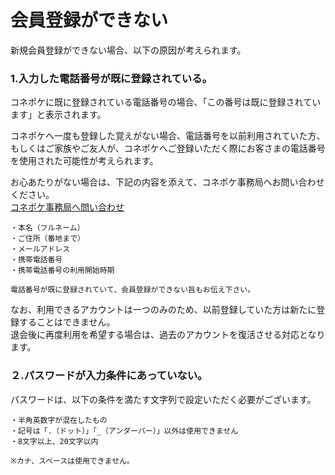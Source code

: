 # 会員登録ができない

新規会員登録ができない場合、以下の原因が考えられます。

### 1.入力した電話番号が既に登録されている。

コネポケに既に登録されている電話番号の場合、「この番号は既に登録されています」と表示されます。

コネポケへ一度も登録した覚えがない場合、電話番号を以前利用されていた方、もしくはご家族やご友人が、コネポケへご登録いただく際にお客さまの電話番号を使用された可能性が考えられます。

お心あたりがない場合は、下記の内容を添えて、コネポケ事務局へお問い合わせください。  
[コネポケ事務局へ問い合わせ](support@conepoke.com)

    ・本名（フルネーム）  
    ・ご住所（番地まで）  
    ・メールアドレス  
    ・携帯電話番号  
    ・携帯電話番号の利用開始時期

    電話番号が既に登録されていて、会員登録ができない旨もお伝え下さい。

なお、利用できるアカウントは一つのみのため、以前登録していた方は新たに登録することはできません。  
退会後に再度利用を希望する場合は、過去のアカウントを復活させる対応となります。

### ２.パスワードが入力条件にあっていない。

パスワードは、以下の条件を満たす文字列で設定いただく必要がございます。

    ・半角英数字が混在したもの  
    ・記号は「.（ドット）」「_（アンダーバー）」以外は使用できません  
    ・8文字以上、20文字以内  

    ※カナ、スペースは使用できません。